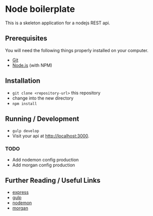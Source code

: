 # Node boilerplate

This is a skeleton application for a nodejs REST api.

## Prerequisites

You will need the following things properly installed on your computer.

* [Git](http://git-scm.com/)
* [Node.js](http://nodejs.org/) (with NPM)

## Installation

* `git clone <repository-url>` this repository
* change into the new directory
* `npm install`

## Running / Development

* `gulp develop`
* Visit your api at [http://localhost:3000](http://localhost:3000).

### TODO
* Add nodemon config production
* Add morgan config production


## Further Reading / Useful Links

* [express](http://expressjs.com//)
* [gulp](http://gulpjs.com/)
* [nodemon](http://nodemon.io/)
* [morgan](https://github.com/expressjs/morgan)